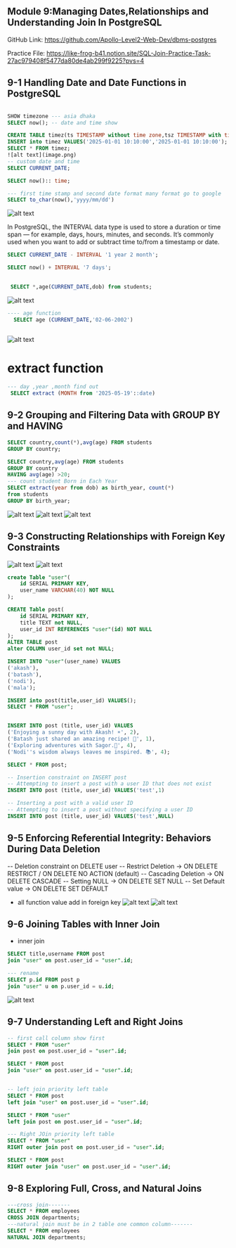## Module 9:Managing Dates,Relationships and Understanding Join In PostgreSQL
GitHub Link: https://github.com/Apollo-Level2-Web-Dev/dbms-postgres



Practice File: https://like-frog-b41.notion.site/SQL-Join-Practice-Task-27ac979408f5477da80de4ab299f9225?pvs=4

##  9-1 Handling Date and Date Functions in PostgreSQL

```sql

SHOW timezone --- asia dhaka
SELECT now(); -- date and time show

CREATE TABLE timez(ts TIMESTAMP without time zone,tsz TIMESTAMP with time zone );
INSERT into timez VALUES('2025-01-01 10:10:00','2025-01-01 10:10:00');
SELECT * FROM timez;
![alt text](image.png)
-- custom date and time
SELECT CURRENT_DATE;

SELECT now():: time;

--- first time stamp and second date format many format go to google
SELECT to_char(now(),'yyyy/mm/dd')

```
![alt text](image-1.png)

In PostgreSQL, the INTERVAL data type is used to store a duration or time span — for example, days, hours, minutes, and seconds. It’s commonly used when you want to add or subtract time to/from a timestamp or date.
```sql
SELECT CURRENT_DATE - INTERVAL '1 year 2 month';

SELECT now() + INTERVAL '7 days';

  
 SELECT *,age(CURRENT_DATE,dob) from students;

```
  ![alt text](image-3.png)

```sql
---- age function
  SELECT age (CURRENT_DATE,'02-06-2002')
  
  ```
  ![alt text](image-2.png)
# extract function
```sql
--- day ,year ,month find out
 SELECT extract (MONTH from '2025-05-19'::date)
```

## 9-2 Grouping and Filtering Data with GROUP BY and HAVING
```sql
SELECT country,count(*),avg(age) FROM students
GROUP BY country;

SELECT country,avg(age) FROM students
GROUP BY country
HAVING avg(age) >20;
--- count student Born in Each Year
SELECT extract(year from dob) as birth_year, count(*)
from students
GROUP BY birth_year;
```
![alt text](image-5.png)
![alt text](image-4.png)
![alt text](image-6.png)

## 9-3 Constructing Relationships with Foreign Key Constraints
![alt text](image-7.png)
![alt text](image-8.png)

```sql 
create Table "user"(
    id SERIAL PRIMARY KEY,
    user_name VARCHAR(40) NOT NULL
);

CREATE Table post(
    id SERIAL PRIMARY KEY,
    title TEXT not NULL,
    user_id INT REFERENCES "user"(id) NOT NULL
);
ALTER TABLE post
alter COLUMN user_id set not NULL; 

INSERT INTO "user"(user_name) VALUES
('akash'),
('batash'),
('nodi'),
('mala');

INSERT into post(title,user_id) VALUES();
SELECT * FROM "user";


INSERT INTO post (title, user_id) VALUES
('Enjoying a sunny day with Akash! ☀️', 2),
('Batash just shared an amazing recipe! 🍲', 1),
('Exploring adventures with Sagor.🌟', 4),
('Nodi''s wisdom always leaves me inspired. 📚', 4);

SELECT * FROM post;

-- Insertion constraint on INSERT post
-- Attempting to insert a post with a user ID that does not exist
INSERT INTO post (title, user_id) VALUES('test',1)

-- Inserting a post with a valid user ID
-- Attempting to insert a post without specifying a user ID
INSERT INTO post (title, user_id) VALUES('test',NULL)
```

## 9-5 Enforcing Referential Integrity: Behaviors During Data Deletion

 
-- Deletion constraint on DELETE user
-- Restrict Deletion -> ON DELETE RESTRICT / ON DELETE NO ACTION (default)
-- Cascading Deletion -> ON DELETE CASCADE
-- Setting NULL -> ON DELETE SET NULL
-- Set Default value -> ON DELETE SET DEFAULT

- all function value add in foreign key 
![alt text](image-10.png)
![alt text](image-9.png)

## 9-6 Joining Tables with Inner Join
- inner join
```sql
SELECT title,username FROM post
join "user" on post.user_id = "user".id;
```
```sql
--- rename 
SELECT p.id FROM post p
join "user" u on p.user_id = u.id;
```
![alt text](image-11.png)

## 9-7 Understanding Left and Right Joins
```sql
-- first call column show first
SELECT * FROM "user"
join post on post.user_id = "user".id;

SELECT * FROM post
join "user" on post.user_id = "user".id;
```
```sql

-- left join priority left table
SELECT * FROM post
left join "user" on post.user_id = "user".id;

SELECT * FROM "user"
left join post on post.user_id = "user".id;

--- Right JOin priority left table
SELECT * FROM "user"
RIGHT outer join post on post.user_id = "user".id;

SELECT * FROM post
RIGHT outer join "user" on post.user_id = "user".id;
```
## 9-8 Exploring Full, Cross, and Natural Joins
```sql
---cross join-------
SELECT * FROM employees
CROSS JOIN departments;
---natural join must be in 2 table one common column-------
SELECT * FROM employees
NATURAL JOIN departments;
```